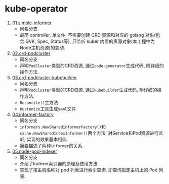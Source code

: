 # kube-operator

1. [01.simple-informer](../../tree/01.simple-informer)
    - 同名分支
    - 最简 controller, 单文件, 不需要创建 CRD 资源和对应的 golang 对象(包含 GVK, Spec, Status等), 只监听 kuber 内置的资源对象(本工程中为Node主机资源)的变动.
2. [02.crd-podcluster](../../tree/02.crd-podcluster)
    - 同名分支
    - 声明`PodCluster`类型的CRD资源, 通过`code-generator`生成代码, 附详细的操作方法.
3. [03.crd-podcluster-kubebuilder](../../tree/03.crd-podcluster-kubebuilder)
    - 同名分支
    - 声明`PodCluster`类型的CRD资源, 通过`kubebuilder`生成代码, 附详细的操作方法.
    - `Reconcile()`主方法
    - `kustomize`工具生成`yaml`文件
4. [04.informer-factory](../../tree/04.informer-factory)
    - 同名分支
    - `informers.NewSharedInformerFactory()`和`cache.NewSharedIndexInformer()`两个方法, 对Service和Pod资源进行监听, 实现的效果基本相同.
    - 简要描述了两种`informer`的关系.
5. [05.node-pod-indexer](../../tree/05.node-pod-indexer)
    - 同名分支
    - 介绍了Indexer索引器的原理及使用方法.
    - 实现了按主机名称对 pod 列表进行索引查询, 即查询指定主机上的 Pod 列表.
